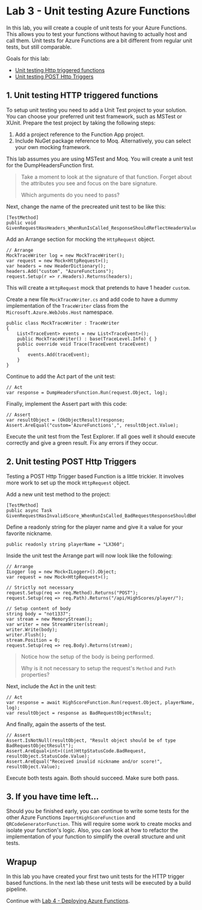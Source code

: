 # Lab 3 - Unit testing Azure Functions

In this lab, you will create a couple of unit tests for your Azure Functions. This allows you to test your functions without having to actually host and call them. Unit tests for Azure Functions are a bit different from regular unit tests, but still comparable.

Goals for this lab: 
- [Unit testing Http triggered functions](#1)
- [Unit testing POST Http Triggers](#2)

## <a name="1"></a>1. Unit testing HTTP triggered functions

To setup unit testing you need to add a Unit Test project to your solution. You can choose your preferred unit test framework, such as MSTest or XUnit. Prepare the test project by taking the following steps:

1. Add a project reference to the Function App project.
2. Include NuGet package reference to Moq. Alternatively, you can select your own mocking framework.

This lab assumes you are using MSTest and Moq.
You will create a unit test for the DumpHeadersFunction first. 

> Take a moment to look at the signature of that function. Forget about the attributes you see and focus on the bare signature. 
>
> Which arguments do you need to pass?

Next, change the name of the precreated unit test to be like this:
```
[TestMethod]
public void GivenRequestHasHeaders_WhenRunIsCalled_ResponseShouldReflectHeaderValues()
``` 

Add an Arrange section for mocking the ```HttpRequest``` object.
```
// Arrange
MockTraceWriter log = new MockTraceWriter();
var request = new Mock<HttpRequest>();
var headers = new HeaderDictionary();
headers.Add("custom", "AzureFunctions");
request.Setup(r => r.Headers).Returns(headers);
```
This will create a ```HttpRequest``` mock that pretends to have 1 header ```custom```.

Create a new file ```MockTraceWriter.cs``` and add code to have a dummy implementation of the ```TraceWriter``` class from the `Microsoft.Azure.WebJobs.Host` namespace.
```
public class MockTraceWriter : TraceWriter
{
    List<TraceEvent> events = new List<TraceEvent>();
    public MockTraceWriter() : base(TraceLevel.Info) { }
    public override void Trace(TraceEvent traceEvent)
    {
        events.Add(traceEvent);
    }
}
```

Continue to add the Act part of the unit test:
```
// Act
var response = DumpHeadersFunction.Run(request.Object, log);
```

Finally, implement the Assert part with this code:
```
// Assert
var resultObject = (OkObjectResult)response;
Assert.AreEqual("custom='AzureFunctions',", resultObject.Value);
```
Execute the unit test from the Test Explorer. If all goes well it should execute correctly and give a green result. Fix any errors if they occur.

## <a name="2"></a>2. Unit testing POST Http Triggers

Testing a POST Http Trigger based Function is a little trickier. It involves more work to set up the mock ```HttpRequest``` object.

Add a new unit test method to the project:
```
[TestMethod]
public async Task GivenRequestHasInvalidScore_WhenRunIsCalled_BadRequestResponseShouldBeReturned()
```

Define a readonly string for the player name and give it a value for your favorite nickname.
```
public readonly string playerName = "LX360";
```

Inside the unit test the Arrange part will now look like the following: 
```
// Arrange
ILogger log = new Mock<ILogger>().Object;
var request = new Mock<HttpRequest>();

// Strictly not necessary
request.Setup(req => req.Method).Returns("POST");
request.Setup(req => req.Path).Returns("/api/HighScores/player/");

// Setup content of body
string body = "not1337";
var stream = new MemoryStream();
var writer = new StreamWriter(stream);
writer.Write(body);
writer.Flush();
stream.Position = 0;
request.Setup(req => req.Body).Returns(stream);
```

> Notice how the setup of the body is being performed. 
> 
> Why is it not necessary to setup the request's ```Method``` and ```Path``` properties?

Next, include the Act in the unit test:
```
// Act
var response = await HighScoreFunction.Run(request.Object, playerName, log);
var resultObject = response as BadRequestObjectResult;
```

And finally, again the asserts of the test.
```
// Assert
Assert.IsNotNull(resultObject, "Result object should be of type BadRequestObjectResult");
Assert.AreEqual<int>((int)HttpStatusCode.BadRequest, resultObject.StatusCode.Value);
Assert.AreEqual("Received invalid nickname and/or score!", resultObject.Value);
```

Execute both tests again. Both should succeed. Make sure both pass.

## <a name="3"></a>3. If you have time left...

Should you be finished early, you can continue to write some tests for the other Azure Functions ```ImportHighScoreFunction``` and ```QRCodeGeneratorFunction```. This will require some work to create mocks and isolate your function's logic. Also, you can look at how to refactor the implementation of your function to simplify the overall structure and unit tests. 

## Wrapup
In this lab you have created your first two unit tests for the HTTP trigger based functions. In the next lab these unit tests will be executed by a build pipeline.

Continue with [Lab 4 - Deploying Azure Functions](Lab4-Deploying.md).
